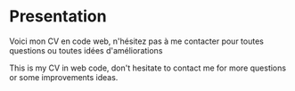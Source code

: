 # Presentation
Voici mon CV en code web,
n'hésitez pas à me contacter pour toutes questions ou toutes idées d'améliorations

This is my CV in web code,
don't hesitate to contact me for more questions or some improvements ideas.
